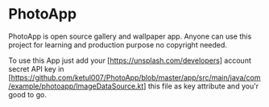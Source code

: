 # PhotoApp

PhotoApp is open source gallery and wallpaper app. Anyone can use this project for learning and production purpose no copyright needed.

To use this App just add your [https://unsplash.com/developers]  account secret API key in [https://github.com/ketul007/PhotoApp/blob/master/app/src/main/java/com/example/photoapp/ImageDataSource.kt] this file as key attribute and you'r good to go. 
